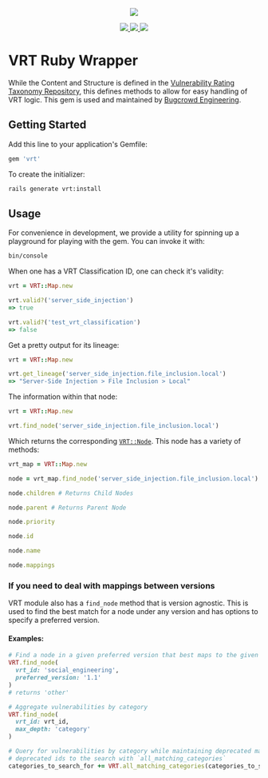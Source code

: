 <p align="center">
  <img src="https://gist.githubusercontent.com/adamrdavid/c5d4e0faab7801c828962487f3e5b924/raw/2ab968922aa658e37b458fd07c67591ca98b77a9/vrt.svg" />
</p>
<p align="center">
  <a href="https://rubygems.org/gems/vrt">
    <img src="https://badge.fury.io/rb/vrt.svg" />
  </a>
  <a href="https://github.com/bugcrowd/vrt-ruby/actions">
    <img src="https://github.com/bugcrowd/vrt-ruby/workflows/Build/badge.svg" />
  </a>
  <a href="https://www.rubydoc.info/gems/vrt/">
    <img src="https://img.shields.io/badge/doc-rubydoc-informational" />
  </a>
</p>

# VRT Ruby Wrapper
While the Content and Structure is defined in the [Vulnerability Rating Taxonomy Repository](https://github.com/bugcrowd/vulnerability-rating-taxonomy), this defines methods to allow for easy handling of VRT logic.  This gem is used and maintained by [Bugcrowd Engineering](https://bugcrowd.com).

## Getting Started
Add this line to your application's Gemfile:
```ruby
gem 'vrt'
```

To create the initializer:
```bash
rails generate vrt:install
```

## Usage

For convenience in development, we provide a utility for spinning up a
playground for playing with the gem. You can invoke it with:

```bash
bin/console
```

When one has a VRT Classification ID, one can check it's validity:
```ruby
vrt = VRT::Map.new

vrt.valid?('server_side_injection')
=> true

vrt.valid?('test_vrt_classification')
=> false
```

Get a pretty output for its lineage:
```ruby
vrt = VRT::Map.new

vrt.get_lineage('server_side_injection.file_inclusion.local')
=> "Server-Side Injection > File Inclusion > Local"
```

The information within that node:
```ruby
vrt = VRT::Map.new

vrt.find_node('server_side_injection.file_inclusion.local')
```
Which returns the corresponding [`VRT::Node`](https://github.com/bugcrowd/vrt-ruby/blob/master/lib/vrt/node.rb).  This node has a variety of methods:
```ruby
vrt_map = VRT::Map.new

node = vrt_map.find_node('server_side_injection.file_inclusion.local')

node.children # Returns Child Nodes

node.parent # Returns Parent Node

node.priority

node.id

node.name

node.mappings
```

### If you need to deal with mappings between versions
VRT module also has a `find_node` method that is version agnostic.  This is used to find the best
match for a node under any version and has options to specify a preferred version.

#### Examples:
```ruby
# Find a node in a given preferred version that best maps to the given id
VRT.find_node(
  vrt_id: 'social_engineering',
  preferred_version: '1.1'
)
# returns 'other'

# Aggregate vulnerabilities by category
VRT.find_node(
  vrt_id: vrt_id,
  max_depth: 'category'
)

# Query for vulnerabilities by category while maintaining deprecated mappings by adding
# deprecated ids to the search with `all_matching_categories`
categories_to_search_for += VRT.all_matching_categories(categories_to_search_for)
```
